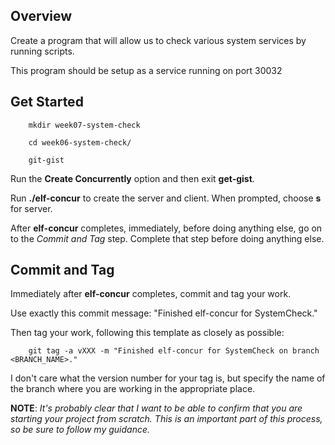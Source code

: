 ## Overview

Create a program that will allow us to check various system services by running scripts.

This program should be setup as a service running on port 30032

## Get Started

		mkdir week07-system-check

		cd week06-system-check/

		git-gist

Run the **Create Concurrently** option and then exit **get-gist**.

Run **./elf-concur** to create the server and client. When prompted, choose **s** for server.

After **elf-concur** completes, immediately, before doing anything else, go on to the _Commit and Tag_ step. Complete that step before doing anything else.

## Commit and Tag

Immediately after **elf-concur** completes, commit and tag your work.

Use exactly this commit message: "Finished elf-concur for SystemCheck."

Then tag your work, following this template as closely as possible:

		git tag -a vXXX -m "Finished elf-concur for SystemCheck on branch <BRANCH_NAME>."

I don't care what the version number for your tag is, but specify the name of the branch where you are working in the appropriate place.

**NOTE**: _It's probably clear that I want to be able to confirm that you are starting your project from scratch. This is an important part of this process, so be sure to follow my guidance._
